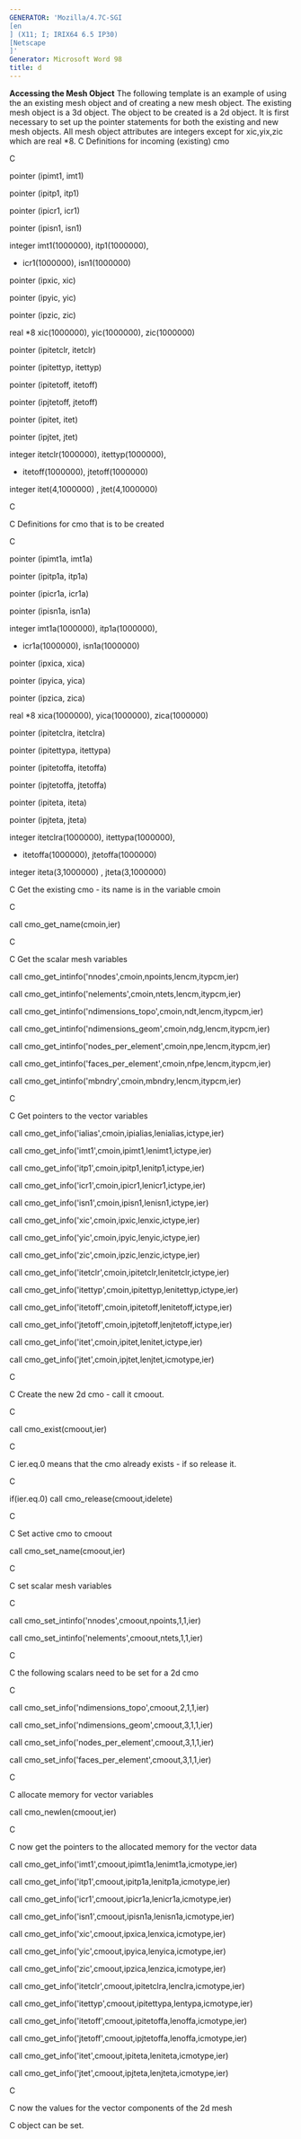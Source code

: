 ```yaml
---
GENERATOR: 'Mozilla/4.7C-SGI 
[en
] (X11; I; IRIX64 6.5 IP30) 
[Netscape
]'
Generator: Microsoft Word 98
title: d
---
```


**Accessing the Mesh Object**
The following template is an example of using the an existing mesh
object and of creating a new mesh object. The existing mesh object is a
3d object. The object to be created is a 2d object. It is first
necessary to set up the pointer statements for both the existing and new
mesh objects. All mesh object attributes are integers except for
xic,yix,zic which are real
*8.
C Definitions for incoming (existing) cmo

C

pointer (ipimt1, imt1)

pointer (ipitp1, itp1)

pointer (ipicr1, icr1)

pointer (ipisn1, isn1)

integer imt1(1000000), itp1(1000000),


* icr1(1000000), isn1(1000000)

pointer (ipxic, xic)

pointer (ipyic, yic)

pointer (ipzic, zic)

real
*8 xic(1000000), yic(1000000), zic(1000000)

pointer (ipitetclr, itetclr)

pointer (ipitettyp, itettyp)

pointer (ipitetoff, itetoff)

pointer (ipjtetoff, jtetoff)

pointer (ipitet, itet)

pointer (ipjtet, jtet)

integer itetclr(1000000), itettyp(1000000),


* itetoff(1000000), jtetoff(1000000)

integer itet(4,1000000) , jtet(4,1000000)

C

C Definitions for cmo that is to be created

C

pointer (ipimt1a, imt1a)

pointer (ipitp1a, itp1a)

pointer (ipicr1a, icr1a)

pointer (ipisn1a, isn1a)

integer imt1a(1000000), itp1a(1000000),


* icr1a(1000000), isn1a(1000000)

pointer (ipxica, xica)

pointer (ipyica, yica)

pointer (ipzica, zica)

real
*8 xica(1000000), yica(1000000), zica(1000000)

pointer (ipitetclra, itetclra)

pointer (ipitettypa, itettypa)

pointer (ipitetoffa, itetoffa)

pointer (ipjtetoffa, jtetoffa)

pointer (ipiteta, iteta)

pointer (ipjteta, jteta)

integer itetclra(1000000), itettypa(1000000),


* itetoffa(1000000), jtetoffa(1000000)

integer iteta(3,1000000) , jteta(3,1000000)

C Get the existing cmo - its name is in the variable cmoin

C

call cmo\_get\_name(cmoin,ier)

C

C Get the scalar mesh variables

call cmo\_get\_intinfo('nnodes',cmoin,npoints,lencm,itypcm,ier)

call cmo\_get\_intinfo('nelements',cmoin,ntets,lencm,itypcm,ier)

call cmo\_get\_intinfo('ndimensions\_topo',cmoin,ndt,lencm,itypcm,ier)

call cmo\_get\_intinfo('ndimensions\_geom',cmoin,ndg,lencm,itypcm,ier)

call
cmo\_get\_intinfo('nodes\_per\_element',cmoin,npe,lencm,itypcm,ier)

call
cmo\_get\_intinfo('faces\_per\_element',cmoin,nfpe,lencm,itypcm,ier)

call cmo\_get\_intinfo('mbndry',cmoin,mbndry,lencm,itypcm,ier)

C

C Get pointers to the vector variables

call cmo\_get\_info('ialias',cmoin,ipialias,lenialias,ictype,ier)

call cmo\_get\_info('imt1',cmoin,ipimt1,lenimt1,ictype,ier)

call cmo\_get\_info('itp1',cmoin,ipitp1,lenitp1,ictype,ier)

call cmo\_get\_info('icr1',cmoin,ipicr1,lenicr1,ictype,ier)

call cmo\_get\_info('isn1',cmoin,ipisn1,lenisn1,ictype,ier)

call cmo\_get\_info('xic',cmoin,ipxic,lenxic,ictype,ier)

call cmo\_get\_info('yic',cmoin,ipyic,lenyic,ictype,ier)

call cmo\_get\_info('zic',cmoin,ipzic,lenzic,ictype,ier)

call cmo\_get\_info('itetclr',cmoin,ipitetclr,lenitetclr,ictype,ier)

call cmo\_get\_info('itettyp',cmoin,ipitettyp,lenitettyp,ictype,ier)

call cmo\_get\_info('itetoff',cmoin,ipitetoff,lenitetoff,ictype,ier)

call cmo\_get\_info('jtetoff',cmoin,ipjtetoff,lenjtetoff,ictype,ier)

call cmo\_get\_info('itet',cmoin,ipitet,lenitet,ictype,ier)

call cmo\_get\_info('jtet',cmoin,ipjtet,lenjtet,icmotype,ier)

C

C Create the new 2d cmo - call it cmoout.

C

call cmo\_exist(cmoout,ier)

C

C ier.eq.0 means that the cmo already exists - if so release it.

C

if(ier.eq.0) call cmo\_release(cmoout,idelete)

C

C Set active cmo to cmoout

call cmo\_set\_name(cmoout,ier)

C

C set scalar mesh variables

C

call cmo\_set\_intinfo('nnodes',cmoout,npoints,1,1,ier)

call cmo\_set\_intinfo('nelements',cmoout,ntets,1,1,ier)

C

C the following scalars need to be set for a 2d cmo

C

call cmo\_set\_info('ndimensions\_topo',cmoout,2,1,1,ier)

call cmo\_set\_info('ndimensions\_geom',cmoout,3,1,1,ier)

call cmo\_set\_info('nodes\_per\_element',cmoout,3,1,1,ier)

call cmo\_set\_info('faces\_per\_element',cmoout,3,1,1,ier)

C

C allocate memory for vector variables

call cmo\_newlen(cmoout,ier)

C

C now get the pointers to the allocated memory for the vector data

call cmo\_get\_info('imt1',cmoout,ipimt1a,lenimt1a,icmotype,ier)

call cmo\_get\_info('itp1',cmoout,ipitp1a,lenitp1a,icmotype,ier)

call cmo\_get\_info('icr1',cmoout,ipicr1a,lenicr1a,icmotype,ier)

call cmo\_get\_info('isn1',cmoout,ipisn1a,lenisn1a,icmotype,ier)

call cmo\_get\_info('xic',cmoout,ipxica,lenxica,icmotype,ier)

call cmo\_get\_info('yic',cmoout,ipyica,lenyica,icmotype,ier)

call cmo\_get\_info('zic',cmoout,ipzica,lenzica,icmotype,ier)

call cmo\_get\_info('itetclr',cmoout,ipitetclra,lenclra,icmotype,ier)

call cmo\_get\_info('itettyp',cmoout,ipitettypa,lentypa,icmotype,ier)

call cmo\_get\_info('itetoff',cmoout,ipitetoffa,lenoffa,icmotype,ier)

call cmo\_get\_info('jtetoff',cmoout,ipjtetoffa,lenoffa,icmotype,ier)

call cmo\_get\_info('itet',cmoout,ipiteta,leniteta,icmotype,ier)

call cmo\_get\_info('jtet',cmoout,ipjteta,lenjteta,icmotype,ier)

C

C now the values for the vector components of the 2d mesh

C object can be set.
